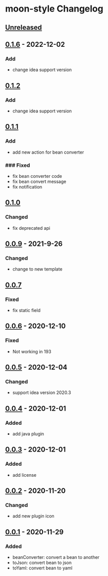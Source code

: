 <!-- Keep a Changelog guide -> https://keepachangelog.com -->

# moon-style Changelog

## [Unreleased]

## [0.1.6] - 2022-12-02

### Add
- change idea support version

## [0.1.2]

### Add
- change idea support version

## [0.1.1]

### Add
- add new action for bean converter

### ### Fixed
- fix bean converter code
- fix bean convert message
- fix notification

## [0.1.0]

### Changed
- fix deprecated api

## [0.0.9] - 2021-9-26

### Changed
- change to new template

## [0.0.7]

### Fixed
- fix static field

## [0.0.6] - 2020-12-10

### Fixed
- Not working in 193

## [0.0.5] - 2020-12-04

### Changed
- support idea version 2020.3

## [0.0.4] - 2020-12-01

### Added
- add java plugin

## [0.0.3] - 2020-12-01

### Added
- add license

## [0.0.2] - 2020-11-20

### Changed
- add new plugin icon

## [0.0.1] - 2020-11-29

### Added
- beanConverter: convert a bean to another
- toJson: convert bean to json
- toYaml: convert bean to yaml

[Unreleased]: https://github.com/GodMoonLight/moon-style/compare/v0.1.6...HEAD

[0.1.6]: https://github.com/GodMoonLight/moon-style/compare/v0.1.2...v0.1.6

[0.1.2]: https://github.com/GodMoonLight/moon-style/compare/v0.1.1...v0.1.2

[0.1.1]: https://github.com/GodMoonLight/moon-style/compare/v0.1.0...v0.1.1

[0.1.0]: https://github.com/GodMoonLight/moon-style/compare/v0.0.9...v0.1.0

[0.0.9]: https://github.com/GodMoonLight/moon-style/compare/v0.0.7...v0.0.9

[0.0.7]: https://github.com/GodMoonLight/moon-style/compare/v0.0.6...v0.0.7

[0.0.6]: https://github.com/GodMoonLight/moon-style/compare/v0.0.5...v0.0.6

[0.0.5]: https://github.com/GodMoonLight/moon-style/compare/v0.0.4...v0.0.5

[0.0.4]: https://github.com/GodMoonLight/moon-style/compare/v0.0.3...v0.0.4

[0.0.3]: https://github.com/GodMoonLight/moon-style/compare/v0.0.2...v0.0.3

[0.0.2]: https://github.com/GodMoonLight/moon-style/compare/v0.0.1...v0.0.2

[0.0.1]: https://github.com/GodMoonLight/moon-style/commits/v0.0.1

[Unreleased]: https://github.com/GodMoonLight/moon-style/compare/v0.1.6...HEAD

[0.1.6]: https://github.com/GodMoonLight/moon-style/compare/v0.1.2...v0.1.6

[0.1.2]: https://github.com/GodMoonLight/moon-style/compare/v0.1.1...v0.1.2

[0.1.1]: https://github.com/GodMoonLight/moon-style/compare/v0.1.0...v0.1.1

[0.1.0]: https://github.com/GodMoonLight/moon-style/compare/v0.0.9...v0.1.0

[0.0.9]: https://github.com/GodMoonLight/moon-style/compare/v0.0.7...v0.0.9

[0.0.7]: https://github.com/GodMoonLight/moon-style/compare/v0.0.6...v0.0.7

[0.0.6]: https://github.com/GodMoonLight/moon-style/compare/v0.0.5...v0.0.6

[0.0.5]: https://github.com/GodMoonLight/moon-style/compare/v0.0.4...v0.0.5

[0.0.4]: https://github.com/GodMoonLight/moon-style/compare/v0.0.3...v0.0.4

[0.0.3]: https://github.com/GodMoonLight/moon-style/compare/v0.0.2...v0.0.3

[0.0.2]: https://github.com/GodMoonLight/moon-style/compare/v0.0.1...v0.0.2

[0.0.1]: https://github.com/GodMoonLight/moon-style/commits/v0.0.1
